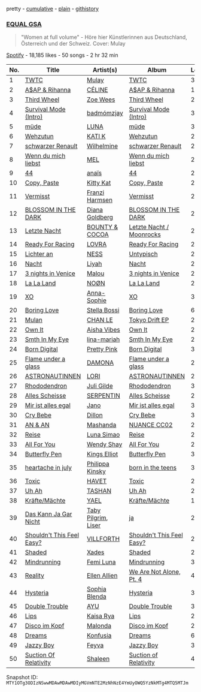 pretty - [cumulative](/playlists/cumulative/37i9dQZF1DWVA5o3WHL2eG.md) - [plain](/playlists/plain/37i9dQZF1DWVA5o3WHL2eG) - [githistory](https://github.githistory.xyz/mackorone/spotify-playlist-archive/blob/main/playlists/plain/37i9dQZF1DWVA5o3WHL2eG)

### [EQUAL GSA](https://open.spotify.com/playlist/37i9dQZF1DWVA5o3WHL2eG)

> "Women at full volume" \- Höre hier Künstlerinnen aus Deutschland, Österreich und der Schweiz\. Cover: Mulay

[Spotify](https://open.spotify.com/user/spotify) - 18,185 likes - 50 songs - 2 hr 32 min

| No. | Title | Artist(s) | Album | Length |
|---|---|---|---|---|
| 1 | [TWTC](https://open.spotify.com/track/2CsnWF7nKkLV2IS42BaTjS) | [Mulay](https://open.spotify.com/artist/6hxUwSTKTLQoKGmKHLle54) | [TWTC](https://open.spotify.com/album/2wxaTB6AQkHZAvXemWJM8b) | 3:24 |
| 2 | [A$AP & Rihanna](https://open.spotify.com/track/1wT0IaBnco8m5XIViG7HfE) | [CÉLINE](https://open.spotify.com/artist/5ZYOlPpI9FZu2uIPkTB0UA) | [A$AP & Rihanna](https://open.spotify.com/album/7mwRWlmAOQEWnEOgV3NEt2) | 1:52 |
| 3 | [Third Wheel](https://open.spotify.com/track/1RF6WXFDCKPnk5HrtzF7Cn) | [Zoe Wees](https://open.spotify.com/artist/03d2mJXSMtuPI0nIvLnhoS) | [Third Wheel](https://open.spotify.com/album/2G1VWNuQSHST4RhIduQDZA) | 2:46 |
| 4 | [Survival Mode \(Intro\)](https://open.spotify.com/track/6xfjR5HmYHnabfSKvjoh0M) | [badmómzjay](https://open.spotify.com/artist/7oWrEQO1d3klp0Qrfh7a5h) | [Survival Mode \(Intro\)](https://open.spotify.com/album/7D9np0pd16reMo5ajg1WE0) | 3:33 |
| 5 | [müde](https://open.spotify.com/track/71I89sp3uzWIWq9BGHZQTv) | [LUNA](https://open.spotify.com/artist/2RrkjxcwXz281MxRs8Oqp7) | [müde](https://open.spotify.com/album/4MAkTfejQZEuVORff0WeYF) | 3:25 |
| 6 | [Wehzutun](https://open.spotify.com/track/63kEQCiQAGR1WQ0VlBKU8e) | [KATI K](https://open.spotify.com/artist/277dytbjtOXNnvRXf7Dyyv) | [Wehzutun](https://open.spotify.com/album/4vYCGSRirNhyi4O0tGyO8s) | 2:22 |
| 7 | [schwarzer Renault](https://open.spotify.com/track/20EdweAxnMgjJLnXJiJJYm) | [Wilhelmine](https://open.spotify.com/artist/4f5pBvQZzdOGpFF0pwtUZG) | [schwarzer Renault](https://open.spotify.com/album/2H7oTzq7ciKgEGawrYVFEu) | 2:53 |
| 8 | [Wenn du mich liebst](https://open.spotify.com/track/2YCXF7ZA3aViKN3u177dPs) | [MEL](https://open.spotify.com/artist/6FlJleUXbFb19c0U2BocbM) | [Wenn du mich liebst](https://open.spotify.com/album/1ehJf1wgMtELkjZPZg7INS) | 2:18 |
| 9 | [44](https://open.spotify.com/track/6NvRgXmv4wGt3mYMrFPHLP) | [anaïs](https://open.spotify.com/artist/5uT4SmzhWTYv1iia2BFnVQ) | [44](https://open.spotify.com/album/3ZJqcoFZqOg5WQ1k7y3b3G) | 2:27 |
| 10 | [Copy, Paste](https://open.spotify.com/track/3BMAnT3mkWIzM405iTQ8ME) | [Kitty Kat](https://open.spotify.com/artist/2YkKzgHa7xT6aW8QaSsQMd) | [Copy, Paste](https://open.spotify.com/album/0IS70RIfgYxZsTWHQx1DGy) | 2:13 |
| 11 | [Vermisst](https://open.spotify.com/track/7joS0l48aJRAtQxONzkdix) | [Franzi Harmsen](https://open.spotify.com/artist/37ctEiNvHyyUL9KDjRUV0W) | [Vermisst](https://open.spotify.com/album/1Z3YwlpvlHafPPiJqjIFMU) | 2:28 |
| 12 | [BLOSSOM IN THE DARK](https://open.spotify.com/track/7z1NP2Xn0TWI2B09Tmj4mB) | [Diana Goldberg](https://open.spotify.com/artist/0FSc1VcYTT0NQ5u9f5Hmpk) | [BLOSSOM IN THE DARK](https://open.spotify.com/album/16LKoRq5Ly38HAbxDMiLzc) | 2:31 |
| 13 | [Letzte Nacht](https://open.spotify.com/track/4QHDNS8jS3aB8Zlq6rvovT) | [BOUNTY & COCOA](https://open.spotify.com/artist/6LPDid2j16uSQ3qSLmIwFR) | [Letzte Nacht / Moonrocks](https://open.spotify.com/album/58B3nKeNDDOizFH47WDKrD) | 2:54 |
| 14 | [Ready For Racing](https://open.spotify.com/track/0dVnj1vmHKBGofUC257OQ2) | [LOVRA](https://open.spotify.com/artist/4fIPBdK4awAR1W14u3v1J5) | [Ready For Racing](https://open.spotify.com/album/5boAU9UknnTJeQ7DEikZDZ) | 2:43 |
| 15 | [Lichter an](https://open.spotify.com/track/3Va2IBC5tsaisIkcSOYo3J) | [NESS](https://open.spotify.com/artist/0860MVRZC3Llgf1mFvnd1R) | [Untypisch](https://open.spotify.com/album/3H4GeHhsMBrXIWD9Oj3dKF) | 2:24 |
| 16 | [Nacht](https://open.spotify.com/track/6Ftms87OnMFLOiLwpnnrJQ) | [Liyah](https://open.spotify.com/artist/3UaA29cd7jUb9YmzXAdImR) | [Nacht](https://open.spotify.com/album/1nwa9dSC4fh2j36HDaEATi) | 2:28 |
| 17 | [3 nights in Venice](https://open.spotify.com/track/7ukdvnfzG8fCwFPnuB3Ptn) | [Malou](https://open.spotify.com/artist/5mU7ohKXRejACFS8eZIixp) | [3 nights in Venice](https://open.spotify.com/album/4exr6ka5iddLPC38su2JED) | 2:39 |
| 18 | [La La Land](https://open.spotify.com/track/1RrloIOveHED4mOH4YIloD) | [NOØN](https://open.spotify.com/artist/5L4RPnN1Gx46twMqymBpP4) | [La La Land](https://open.spotify.com/album/5g9Roqumsdd0n5Dx8H4CuX) | 2:54 |
| 19 | [XO](https://open.spotify.com/track/2so0tpvrhkMMrJxWlBsXqd) | [Anna\-Sophie](https://open.spotify.com/artist/7DGNtmrTAcgrgSj4wfYVCw) | [XO](https://open.spotify.com/album/7uqjFsmqeRcPQanJLTtcDt) | 3:01 |
| 20 | [Boring Love](https://open.spotify.com/track/0wE8LMLJQHuMtWHMxyhjpa) | [Stella Bossi](https://open.spotify.com/artist/3mRoki0oqjOZy7pXCd2cSz) | [Boring Love](https://open.spotify.com/album/4Ew2yxuWJjFEgymYZbT73b) | 6:42 |
| 21 | [Mulan](https://open.spotify.com/track/4JHBLM632nfkEhEFbcof07) | [CHAN LE](https://open.spotify.com/artist/3GTDUL2zSVIIuMt6jzKG74) | [Tokyo Drift EP](https://open.spotify.com/album/2gFX0PHDymOUOXWZ9ajzZp) | 2:26 |
| 22 | [Own It](https://open.spotify.com/track/7wtOGRnZcjPvqaKkPhzWnF) | [Aisha Vibes](https://open.spotify.com/artist/7x6XwopgxWpVKTUiDSwRaN) | [Own It](https://open.spotify.com/album/7hoqPm42hYpHb7zt9YKWbn) | 2:23 |
| 23 | [Smth In My Eye](https://open.spotify.com/track/2sbInlrs1dvw08JwC03NDn) | [lina\-mariah](https://open.spotify.com/artist/3oCoTG5YGC6Z8cqH942oav) | [Smth In My Eye](https://open.spotify.com/album/3u7fLwb5cbUBRxBP5h0qH0) | 2:32 |
| 24 | [Born Digital](https://open.spotify.com/track/0vJDUTcjwCclZhE3oqNCiV) | [Pretty Pink](https://open.spotify.com/artist/78GHS9zWXcj8tBke222g5N) | [Born Digital](https://open.spotify.com/album/0Rc7DxnxrgAUZhS9xw1pYb) | 3:29 |
| 25 | [Flame under a glass](https://open.spotify.com/track/15BNF8PZ0ahX9CfhNluiZJ) | [DAMONA](https://open.spotify.com/artist/7465nr7hnjHt9YXICL2T8w) | [Flame under a glass](https://open.spotify.com/album/1QwC2BShEy7Fb9Vwq2VgPK) | 2:35 |
| 26 | [ASTRONAUTINNEN](https://open.spotify.com/track/2ro4rpaCrGkf3dBNzJUDlL) | [LORI](https://open.spotify.com/artist/7sfQQyzXpNszCYvlnU3g1x) | [ASTRONAUTINNEN](https://open.spotify.com/album/3fGNighSkUnXpmzEYY6q3N) | 2:28 |
| 27 | [Rhododendron](https://open.spotify.com/track/4C6b2z8CSgTwQPJzqtG7mL) | [Juli Gilde](https://open.spotify.com/artist/4s1eFPN3Rvn8F56Rzs8UWS) | [Rhododendron](https://open.spotify.com/album/55vdqbro2KfmHm8zxkCpli) | 3:06 |
| 28 | [Alles Scheisse](https://open.spotify.com/track/3H1zM1uFstYvyEy8l0bisr) | [SERPENTIN](https://open.spotify.com/artist/5OqZTCIS0UcVN7tPiUtGEF) | [Alles Scheisse](https://open.spotify.com/album/2WVwilXGM4HrUAfZVVAg6J) | 2:57 |
| 29 | [Mir ist alles egal](https://open.spotify.com/track/7AHOr2vuZYfYL9HACUPEJ1) | [Jano](https://open.spotify.com/artist/7L47OSdJj97aLcHuHVm6k3) | [Mir ist alles egal](https://open.spotify.com/album/0JT3FFqzUbd2YSdYQml5d4) | 3:23 |
| 30 | [Cry Bebe](https://open.spotify.com/track/2QS1kFDcQLkOTfwCJNG3CZ) | [Dillon](https://open.spotify.com/artist/6oyGMaD0Kbx3ynXKhzH2wW) | [Cry Bebe](https://open.spotify.com/album/4S4sgMoz30EHhzLqvJWSfp) | 3:21 |
| 31 | [AN & AN](https://open.spotify.com/track/7i2WhwSvDr8mui4DSmc112) | [Mashanda](https://open.spotify.com/artist/5Ff42tLgSVySCUnp7U5QwK) | [NUANCE CC02](https://open.spotify.com/album/1o48cULYenbblC5kWeNoz7) | 2:30 |
| 32 | [Reise](https://open.spotify.com/track/3aJ2lOHSNiBbRXzqk46L2M) | [Luna Simao](https://open.spotify.com/artist/7zXcUC3oYfken45edomJZC) | [Reise](https://open.spotify.com/album/2CEAeWAWXNfQdHH3eSFQIt) | 2:58 |
| 33 | [All For You](https://open.spotify.com/track/0UQYjzBu7VdON7JjDVVp6w) | [Wendy Shay](https://open.spotify.com/artist/5yrRN6GxtTSHbcw7qxPg4S) | [All For You](https://open.spotify.com/album/6xSVc6ZbbBi1NuaxMdeA5l) | 2:42 |
| 34 | [Butterfly Pen](https://open.spotify.com/track/2xkEFQ4u7H4aMmAfWrhPoD) | [Kings Elliot](https://open.spotify.com/artist/3iUGCPBBseYhEhwqCG7PNy) | [Butterfly Pen](https://open.spotify.com/album/3xeLy3TWOvf9Moggth5pHn) | 3:33 |
| 35 | [heartache in july](https://open.spotify.com/track/42rTk25vRoiJUpBayPRaOR) | [Philippa Kinsky](https://open.spotify.com/artist/6Ef2HLmifsqFi0VtoeY7C0) | [born in the teens](https://open.spotify.com/album/7yrGizIEOMJb4ytbCOKhPn) | 3:13 |
| 36 | [Toxic](https://open.spotify.com/track/4GIsIMkEvyLLlsqrTVpkGH) | [HAVET](https://open.spotify.com/artist/0Ppjh3TEy1VYLQoyKmIxaD) | [Toxic](https://open.spotify.com/album/6ixkDI2gLa23HxH41GodvN) | 2:36 |
| 37 | [Uh Ah](https://open.spotify.com/track/7lWDHNwF1Rvt0vuOoDUhR3) | [TASHAN](https://open.spotify.com/artist/5WcbzZ1zwRG5qtwmxXMJCB) | [Uh Ah](https://open.spotify.com/album/0r0AWlCiPLIqSRcOvRoDii) | 2:13 |
| 38 | [Kräfte/Mächte](https://open.spotify.com/track/0E9Iv6dsWzzC8qlhrQQc0Z) | [YAEL](https://open.spotify.com/artist/3kJ7c6rBMrQaLAXIFb61vp) | [Kräfte/Mächte](https://open.spotify.com/album/5F2wMUlDoD1dYzf0nyfNHS) | 1:49 |
| 39 | [Das Kann Ja Gar Nicht](https://open.spotify.com/track/50n0JvQnM67OOBHtz1JFxC) | [Taby Pilgrim](https://open.spotify.com/artist/6oS2OIN8AtdBOenF1bm2eI), [Liser](https://open.spotify.com/artist/0NnzZzkMDO3cliiJugNoFl) | [ja](https://open.spotify.com/album/5IfoQesv0jFFcgE9UNjQUW) | 2:52 |
| 40 | [Shouldn't This Feel Easy?](https://open.spotify.com/track/05h7Pyi60LUWXJJVBpouah) | [VILLFORTH](https://open.spotify.com/artist/5zZFUqzTf5EItusaDuzmXG) | [Shouldn't This Feel Easy?](https://open.spotify.com/album/15cubvXFZezkvHcVF4b5RU) | 2:49 |
| 41 | [Shaded](https://open.spotify.com/track/2b3Oy0UcRS7sHaJfedEs5L) | [Xades](https://open.spotify.com/artist/2hrJX5VA0aLhBgRMrGAqHz) | [Shaded](https://open.spotify.com/album/4Zdv3BNkfH0lBNjlBmOvrY) | 2:53 |
| 42 | [Mindrunning](https://open.spotify.com/track/5Sz42FSRKh37Nj8iYhACFj) | [Femi Luna](https://open.spotify.com/artist/76e5g5LPWUlEHtTjKwSfsW) | [Mindrunning](https://open.spotify.com/album/23OO6osarvY6RqzzzGcZNR) | 3:37 |
| 43 | [Reality](https://open.spotify.com/track/42mw2SRpa5PXqg5PupOO8V) | [Ellen Allien](https://open.spotify.com/artist/5lsC3H1vh9YSRQckyGv0Up) | [We Are Not Alone, Pt\. 4](https://open.spotify.com/album/6co7oPZX5f1rg9BaxmxV5Y) | 4:28 |
| 44 | [Hysteria](https://open.spotify.com/track/4yJxWeWhHKhhHD6tK24PUs) | [Sophia Blenda](https://open.spotify.com/artist/45ZdZNG53JZUss5zuu3JuS) | [Hysteria](https://open.spotify.com/album/3dvXd9l1fGyfLMPK8YDrlG) | 3:55 |
| 45 | [Double Trouble](https://open.spotify.com/track/35gpDSDqmXHN3tJMhpyDpU) | [AYU](https://open.spotify.com/artist/1sjcTXZESni2B5F8LERoSw) | [Double Trouble](https://open.spotify.com/album/2z7YuskJOQOLrT3DJIjyxF) | 3:32 |
| 46 | [Lips](https://open.spotify.com/track/0cKMA2YicFxfLdSYAzPzQX) | [Kaisa Rya](https://open.spotify.com/artist/3DKQxloVrGAEwgW23JKOaQ) | [Lips](https://open.spotify.com/album/3zhdIuDGIW8mctvaJaHpMA) | 2:52 |
| 47 | [Disco im Kopf](https://open.spotify.com/track/7ITzXFp8QFlij6rLWCvKfp) | [Malonda](https://open.spotify.com/artist/1tewN6ShJ93oDrhx4JRJ7p) | [Disco im Kopf](https://open.spotify.com/album/0ARqT7wSTlGv0WL0U2DKN0) | 2:49 |
| 48 | [Dreams](https://open.spotify.com/track/0gEJGY34tPQjbk0Itys4dD) | [Konfusia](https://open.spotify.com/artist/5mnMQBnFtHsevCjxlEc73f) | [Dreams](https://open.spotify.com/album/5ZUqpIUJEPruz6OP84TRNN) | 6:30 |
| 49 | [Jazzy Boy](https://open.spotify.com/track/6pnmInjrkzb5BcDE4xJEE8) | [Feyva](https://open.spotify.com/artist/7GLq2u4tmRyLSW0k66J17w) | [Jazzy Boy](https://open.spotify.com/album/2FjyxHe3EGaxEYLMbVtcZM) | 3:06 |
| 50 | [Suction Of Relativity](https://open.spotify.com/track/73wcfVf17JFXyyHyY28Uz1) | [Shaleen](https://open.spotify.com/artist/6S3LS6dVFu46JnfXaSplZu) | [Suction of Relativity](https://open.spotify.com/album/24qcTVeRO2SK42QGC4hDM6) | 4:33 |

Snapshot ID: `MTY1OTg3ODIzNSwwMDAwMDAwMDIyMGVmNTE2MzNhNzE4YmUyOWQ5YzNkMTg4MTQ5MTJm`
